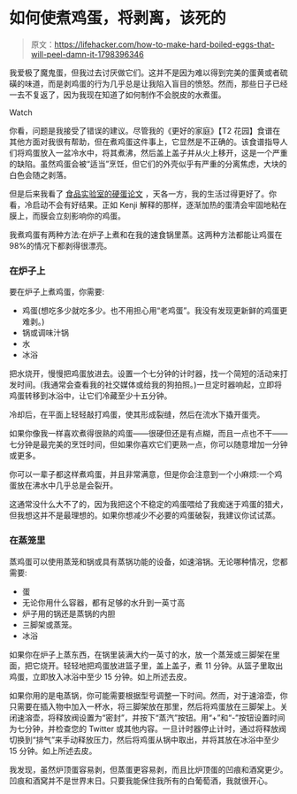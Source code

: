 # 如何使煮鸡蛋，将剥离，该死的

> 原文：<https://lifehacker.com/how-to-make-hard-boiled-eggs-that-will-peel-damn-it-1798396346>

我爱极了魔鬼蛋，但我过去讨厌做它们。这并不是因为难以得到完美的蛋黄或者硫磺的味道，而是剥鸡蛋的行为几乎总是让我陷入盲目的愤怒。然而，那些日子已经一去不复返了，因为我现在知道了如何制作不会脱皮的水煮蛋。

Watch

你看，问题是我接受了错误的建议。尽管我的《更好的家庭》【T2 花园】食谱在其他方面对我很有帮助，但在煮鸡蛋这件事上，它显然是不正确的。该食谱指导人们将鸡蛋放入一盆冷水中，将其煮沸，然后盖上盖子并从火上移开，这是一个严重的缺陷。虽然鸡蛋会被“适当”烹饪，但它们的外壳似乎有严重的分离焦虑，大块的白色会随之剥落。

但是后来我看了 [食品实验室的硬蛋论文](http://www.seriouseats.com/2014/05/the-secrets-to-peeling-hard-boiled-eggs.html) ，天各一方，我的生活过得更好了。你看，冷启动不会有好结果。正如 Kenji 解释的那样，逐渐加热的蛋清会牢固地粘在膜上，而膜会立刻影响你的鸡蛋。

我煮鸡蛋有两种方法:在炉子上煮和在我的速食锅里蒸。这两种方法都能让鸡蛋在 98%的情况下都剥得很漂亮。

### 在炉子上

要在炉子上煮鸡蛋，你需要:

*   鸡蛋(想吃多少就吃多少。也不用担心用“老鸡蛋”。我没有发现更新鲜的鸡蛋更难剥。)
*   锅或调味汁锅
*   水
*   冰浴

把水烧开，慢慢把鸡蛋放进去。设置一个七分钟的计时器，找一个简短的活动来打发时间。(我通常会查看我的社交媒体或给我的狗拍照。)一旦定时器响起，立即将鸡蛋转移到冰浴中，让它们冷藏至少十五分钟。

冷却后，在平面上轻轻敲打鸡蛋，使其形成裂缝，然后在流水下撬开蛋壳。

如果你像我一样喜欢煮得很熟的鸡蛋——很硬但还是有点糊，而且一点也不干——七分钟是最完美的烹饪时间，但如果你喜欢它们更熟一点，你可以随意增加一分钟或更多。

你可以一辈子都这样煮鸡蛋，并且非常满意，但是你会注意到一个小麻烦:一个鸡蛋放在沸水中几乎总是会裂开。

这通常没什么大不了的，因为我把这个不稳定的鸡蛋喂给了我痴迷于鸡蛋的猎犬，但我想这并不是最理想的。如果你想减少不必要的鸡蛋破裂，我建议你试试蒸。

### 在蒸笼里

蒸鸡蛋可以使用蒸笼和锅或具有蒸锅功能的设备，如速溶锅。无论哪种情况，您都需要:

*   蛋
*   无论你用什么容器，都有足够的水升到一英寸高
*   炉子用的锅还是蒸锅的内胆
*   三脚架或蒸笼。
*   冰浴

如果你在炉子上蒸东西，在锅里装满大约一英寸的水，放一个蒸笼或三脚架在里面，把它烧开。轻轻地把鸡蛋放进篮子里，盖上盖子，煮 11 分钟。从篮子里取出鸡蛋，立即放入冰浴中至少 15 分钟。如上所述去皮。

如果你用的是电蒸锅，你可能需要根据型号调整一下时间。然而，对于速溶壶，你只需要在插入物中加入一杯水，将三脚架放在那里，然后将鸡蛋放在三脚架上。关闭速溶壶，将释放阀设置为“密封”，并按下“蒸汽”按钮。用“+”和“-”按钮设置时间为七分钟，并检查您的 Twitter 或其他内容。一旦计时器停止计时，通过将释放阀切换到“排气”来手动释放压力，然后将鸡蛋从锅中取出，并将其放在冰浴中至少 15 分钟。如上所述去皮。

我发现，虽然炉顶蛋容易剥，但蒸蛋更容易剥，而且比炉顶蛋的凹痕和酒窝更少。凹痕和酒窝并不是世界末日。只要我能保住我所有的白葡萄酒，我就很开心。